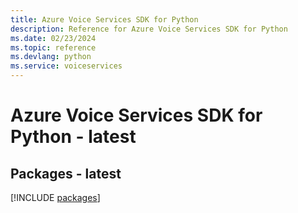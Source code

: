 ```yaml
---
title: Azure Voice Services SDK for Python
description: Reference for Azure Voice Services SDK for Python
ms.date: 02/23/2024
ms.topic: reference
ms.devlang: python
ms.service: voiceservices
---
```

# Azure Voice Services SDK for Python - latest
## Packages - latest
[!INCLUDE [packages](voice-services-index.md)]